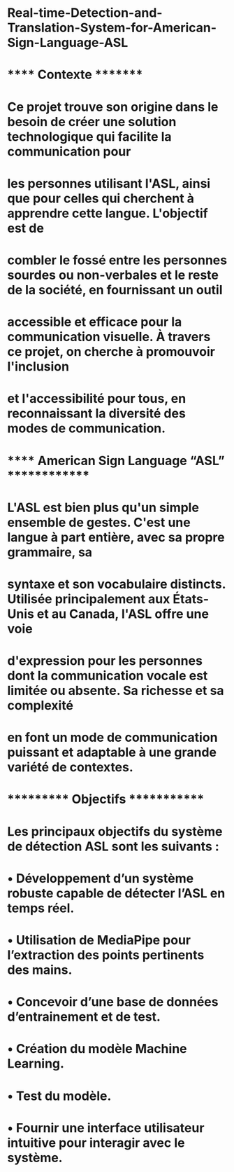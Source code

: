 # Real-time-Detection-and-Translation-System-for-American-Sign-Language-ASL


# **** Contexte *******

# Ce projet trouve son origine dans le besoin de créer une solution technologique qui facilite la communication pour
# les personnes utilisant l'ASL, ainsi que pour celles qui cherchent à apprendre cette langue. L'objectif est de 
# combler le fossé entre les personnes sourdes ou non-verbales et le reste de la société, en fournissant un outil 
# accessible et efficace pour la communication visuelle. À travers ce projet, on cherche à promouvoir l'inclusion 
# et l'accessibilité pour tous, en reconnaissant la diversité des modes de communication.

# **** American Sign Language “ASL” ************

# L'ASL est bien plus qu'un simple ensemble de gestes. C'est une langue à part entière, avec sa propre grammaire, sa
# syntaxe et son vocabulaire distincts. Utilisée principalement aux États-Unis et au Canada, l'ASL offre une voie 
# d'expression pour les personnes dont la communication vocale est limitée ou absente. Sa richesse et sa complexité 
# en font un mode de communication puissant et adaptable à une grande variété de contextes.

# ********* Objectifs ***********

# Les principaux objectifs du système de détection ASL sont les suivants :
 
# 	• Développement d’un système robuste capable de détecter l’ASL en temps réel.
# 	• Utilisation de MediaPipe pour l’extraction des points pertinents des mains.
# 	• Concevoir d’une base de données d’entrainement et de test.
# 	• Création du modèle Machine Learning.
# 	• Test du modèle.
# 	• Fournir une interface utilisateur intuitive pour interagir avec le système.
